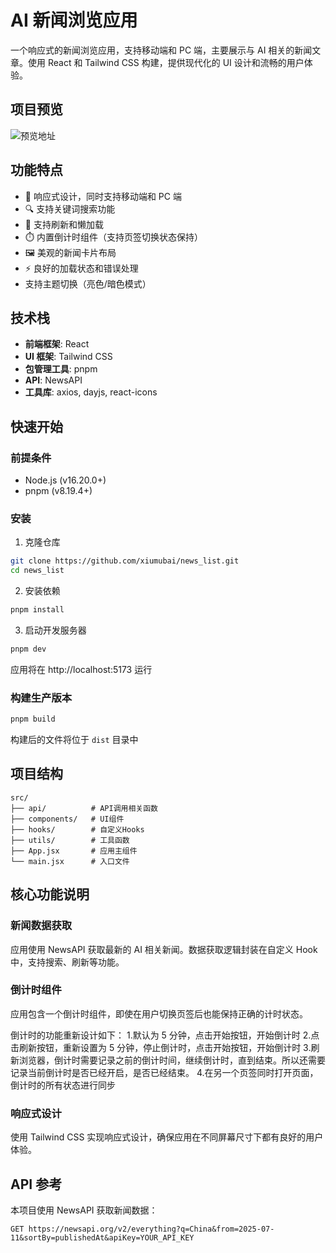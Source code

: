 # AI 新闻浏览应用

一个响应式的新闻浏览应用，支持移动端和 PC 端，主要展示与 AI 相关的新闻文章。使用 React 和 Tailwind CSS 构建，提供现代化的 UI 设计和流畅的用户体验。

## 项目预览

![预览地址](https://news-list-xiumubai.vercel.app/)

## 功能特点

- 📱 响应式设计，同时支持移动端和 PC 端
- 🔍 支持关键词搜索功能
- 🔄 支持刷新和懒加载
- ⏱️ 内置倒计时组件（支持页签切换状态保持）
- 🖼️ 美观的新闻卡片布局
- ⚡ 良好的加载状态和错误处理
- 支持主题切换（亮色/暗色模式）

## 技术栈

- **前端框架**: React
- **UI 框架**: Tailwind CSS
- **包管理工具**: pnpm
- **API**: NewsAPI
- **工具库**: axios, dayjs, react-icons

## 快速开始

### 前提条件

- Node.js (v16.20.0+)
- pnpm (v8.19.4+)

### 安装

1. 克隆仓库

```bash
git clone https://github.com/xiumubai/news_list.git
cd news_list
```

2. 安装依赖

```bash
pnpm install
```

3. 启动开发服务器

```bash
pnpm dev
```

应用将在 http://localhost:5173 运行

### 构建生产版本

```bash
pnpm build
```

构建后的文件将位于 `dist` 目录中

## 项目结构

```
src/
├── api/          # API调用相关函数
├── components/   # UI组件
├── hooks/        # 自定义Hooks
├── utils/        # 工具函数
├── App.jsx       # 应用主组件
└── main.jsx      # 入口文件
```

## 核心功能说明

### 新闻数据获取

应用使用 NewsAPI 获取最新的 AI 相关新闻。数据获取逻辑封装在自定义 Hook 中，支持搜索、刷新等功能。

### 倒计时组件

应用包含一个倒计时组件，即使在用户切换页签后也能保持正确的计时状态。

倒计时的功能重新设计如下： 1.默认为 5 分钟，点击开始按钮，开始倒计时 2.点击刷新按钮，重新设置为 5 分钟，停止倒计时，点击开始按钮，开始倒计时 3.刷新浏览器，倒计时需要记录之前的倒计时间，继续倒计时，直到结束。所以还需要记录当前倒计时是否已经开启，是否已经结束。 4.在另一个页签同时打开页面，倒计时的所有状态进行同步

### 响应式设计

使用 Tailwind CSS 实现响应式设计，确保应用在不同屏幕尺寸下都有良好的用户体验。

## API 参考

本项目使用 NewsAPI 获取新闻数据：

```
GET https://newsapi.org/v2/everything?q=China&from=2025-07-11&sortBy=publishedAt&apiKey=YOUR_API_KEY
```
